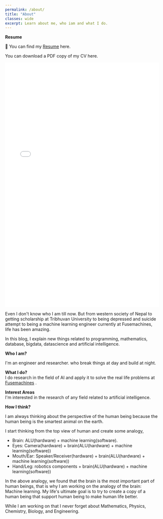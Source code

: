 ```yaml
---
permalink: /about/
title: "About"
classes: wide
excerpt: Learn about me, who iam and what I do. 
---
```

**Resume**

📃 You can find my [Resume](https://drive.google.com/file/d/1a20srnBPEXdMic148lRYL2j6VwIg_88H/view?usp=sharing) here.


You can download a PDF copy of my CV here.

<iframe src="/assets/Documents/Madan_CV.pdf
" width="100%" height="800" frameborder="no" border="0" marginwidth="0" marginheight="0"></iframe>


Even I don't know who I am till now. But from western society of Nepal to getting scholarship at Tribhuvan University to being depressed and suicide attempt to being a machine learning engineer currently at Fusemachines, life has been amazing.

In this blog, I explain new things related to programming, mathematics, database, bigdata, datascience and  artificial intelligence.  

**Who I am?**  

I'm an engineer and researcher.
who break things at day and build at night.

**What I do?**  
I do research in the field of AI and apply it to solve the real life problems at [Fusemachines](https://fusemachines.com) . 

**Interest Areas**  
I'm interested in the research of any field related to artificial intelligence.

**How I think?**

I am always thinking about the perspective of the human being because the human being is the smartest animal on the earth.

I start thinking from the top view of human and create some analogy, 
* Brain: ALU(hardware) + machine learning(software). 
* Eyes: Camera(hardware) + brain(ALU(hardware) + machine learning(software))
* Mouth/Ear: Speaker/Receiver(hardware) + brain(ALU(hardware) + machine learning(software))
* Hand/Leg: robotics components + brain(ALU(hardware) + machine learning(software))

In the above analogy, we found that the brain is the most important part of human beings, that is why I am working on the analogy of the brain: Machine learning.
My life's ultimate goal is to try to create a copy of a human being that support human being to make human life better.

While I am working on that I never forget about Mathematics, Physics, Chemistry, Biology, and Engineering.
